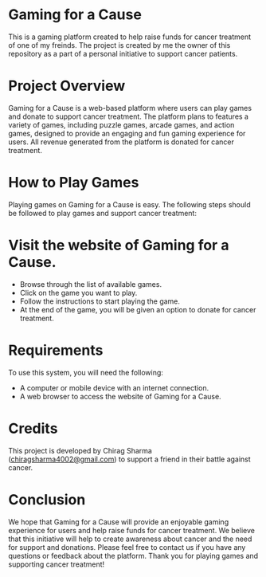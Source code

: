 # Gaming for a Cause
This is a gaming platform created to help raise funds for cancer treatment of one of my freinds. The project is created by me the owner of this repository as a part of a personal initiative to support cancer patients.

# Project Overview
Gaming for a Cause is a web-based platform where users can play games and donate to support cancer treatment. The platform plans to features a variety of games, including puzzle games, arcade games, and action games, designed to provide an engaging and fun gaming experience for users. All revenue generated from the platform is donated for cancer treatment.

# How to Play Games
Playing games on Gaming for a Cause is easy. The following steps should be followed to play games and support cancer treatment:

# Visit the website of Gaming for a Cause.
* Browse through the list of available games.
* Click on the game you want to play.
* Follow the instructions to start playing the game.
* At the end of the game, you will be given an option to donate for cancer treatment.
# Requirements
To use this system, you will need the following:

* A computer or mobile device with an internet connection.
* A web browser to access the website of Gaming for a Cause.
# Credits
This project is developed by Chirag Sharma (chiragsharma4002@gmail.com) to support a friend in their battle against cancer.

# Conclusion
We hope that Gaming for a Cause will provide an enjoyable gaming experience for users and help raise funds for cancer treatment. We believe that this initiative will help to create awareness about cancer and the need for support and donations. Please feel free to contact us if you have any questions or feedback about the platform. Thank you for playing games and supporting cancer treatment!

